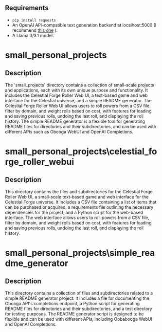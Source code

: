 ## Requirements
- `pip install requests`
- An OpenAI API-compatible text generation backend at localhost:5000 (I recommend [this one](https://github.com/oobabooga/text-generation-webui) ).
- A Llama 3/3.1 model.

# small_personal_projects
## Description
The 'small_projects' directory contains a collection of small-scale projects and applications, each with its own unique purpose and functionality. It includes the Celestial Forge Roller Web UI, a text-based game and web interface for the Celestial universe, and a simple README generator. The Celestial Forge Roller Web UI allows users to roll powers from a CSV file, filter by domain, and weight rolls based on cost, with features for loading and saving previous rolls, undoing the last roll, and displaying the roll history. The simple README generator is a flexible tool for generating README files for directories and their subdirectories, and can be used with different APIs such as Obooga WebUI and OpenAI Completions.

# small_personal_projects\celestial_forge_roller_webui
## Description
This directory contains the files and subdirectories for the Celestial Forge Roller Web UI, a small-scale text-based game and web interface for the Celestial Forge universe. It includes a CSV file containing a list of items that can be purchased or acquired, a requirements file outlining the necessary dependencies for the project, and a Python script for the web-based interface. The web interface allows users to roll powers from a CSV file, filter by domain, and weight rolls based on cost, with features for loading and saving previous rolls, undoing the last roll, and displaying the roll history.

# small_personal_projects\simple_readme_generator
## Description
This directory contains a collection of files and subdirectories related to a simple README generator project. It includes a file for documenting the Obooga API's completions endpoint, a Python script for generating README files for directories and their subdirectories, and a test directory for testing purposes. The README generator script is designed to be flexible and can be used with different APIs, including Oobabooga WebUI and OpenAI Completions.